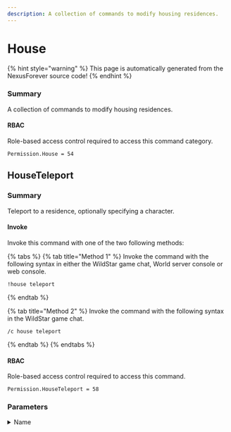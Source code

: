 ```yaml
---
description: A collection of commands to modify housing residences.
---
```


# House

{% hint style="warning" %}
This page is automatically generated from the NexusForever source code!
{% endhint %}

### Summary

A collection of commands to modify housing residences.

#### RBAC

Role-based access control required to access this command category.

```
Permission.House = 54
```

## HouseTeleport

### Summary

Teleport to a residence, optionally specifying a character.

#### Invoke

Invoke this command with one of the two following methods:

{% tabs %}
{% tab title="Method 1" %}
Invoke the command with the following syntax in either the WildStar game chat, World server console or web console.

```
!house teleport
```
{% endtab %}

{% tab title="Method 2" %}
Invoke the command with the following syntax in the WildStar game chat.

```
/c house teleport
```
{% endtab %}
{% endtabs %}

#### RBAC

Role-based access control required to access this command.

```
Permission.HouseTeleport = 58
```

### Parameters

<details>

<summary>Name</summary>

#### Summary

The parameter has no summary.

#### Optional

Yes

</details>

